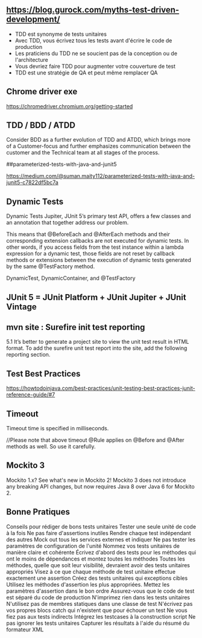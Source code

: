 

## https://blog.gurock.com/myths-test-driven-development/
- TDD est synonyme de tests unitaires
- Avec TDD, vous écrivez tous les tests avant d'écrire le code de production
- Les praticiens du TDD ne se soucient pas de la conception ou de l'architecture
- Vous devriez faire TDD pour augmenter votre couverture de test
- TDD est une stratégie de QA et peut même remplacer QA

## Chrome driver exe
https://chromedriver.chromium.org/getting-started

## TDD /  BDD / ATDD
Consider BDD as a further evolution of TDD and ATDD, which brings more of a Customer-focus and further emphasizes communication between the customer and the Technical team at all stages of the process. 

##parameterized-tests-with-java-and-junit5

https://medium.com/@suman.maity112/parameterized-tests-with-java-and-junit5-c7822df5bc7a

## Dynamic Tests
Dynamic Tests
Jupiter, JUnit 5’s primary test API, offers a few classes and an annotation that together address our problem.

This means that @BeforeEach and @AfterEach methods and their corresponding extension callbacks are not executed for dynamic tests. 
In other words, if you access fields from the test instance within a lambda expression for a dynamic test, 
those fields are not reset by callback methods or extensions between the execution of dynamic tests generated by the same @TestFactory method.

DynamicTest, DynamicContainer, and @TestFactory

##  JUnit 5 = JUnit Platform + JUnit Jupiter + JUnit Vintage

## mvn site : Surefire init test reporting
5.1 It’s better to generate a project site to view the unit test result in HTML format. 
To add the surefire unit test report into the site, add the following reporting section.

##  Test Best Practices

https://howtodoinjava.com/best-practices/unit-testing-best-practices-junit-reference-guide/#7

## Timeout

Timeout time is specified in milliseconds.

//Please note that above timeout @Rule applies on @Before and @After methods as well. So use it carefully.

## Mockito 3

Mockito 1.x? See what's new in Mockito 2! Mockito 3 does not introduce any breaking API changes, but now requires Java 8 over Java 6 for Mockito 2.

##  Bonne Pratiques

Conseils pour rédiger de bons tests unitaires 
     Tester une seule unité de code à la fois 
     Ne pas faire d'assertions inutiles 
     Rendre chaque test indépendant des autres 
     Mock out tous les services externes et indiquer 
     Ne pas tester les paramètres de configuration de l'unité 
     Nommez vos tests unitaires de manière claire et cohérente 
     Écrivez d'abord des tests pour les méthodes qui ont le moins de dépendances et montez 
     toutes les méthodes Toutes les méthodes, quelle que soit leur visibilité, devraient avoir des tests unitaires appropriés 
     Visez à ce que chaque méthode de test unitaire effectue exactement une assertion 
     Créez des tests unitaires qui exceptions cibles 
     Utilisez les méthodes d'assertion les plus appropriées. 
     Mettez les paramètres d'assertion dans le bon ordre
     Assurez-vous que le code de test est séparé du code de production 
     N'imprimez rien dans les tests unitaires 
     N'utilisez pas de membres statiques dans une classe de test 
     N'écrivez pas vos propres blocs catch qui n'existent que pour échouer un test 
     Ne vous fiez pas aux tests indirects 
     Intégrez les testcases à la construction script 
     Ne pas ignorer les tests unitaires 
     Capturer les résultats à l'aide du 
résumé du formateur XML